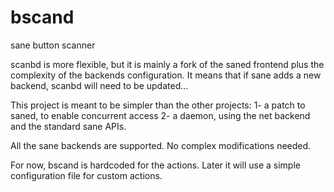 # bscand
sane button scanner

scanbd is more flexible, but it is mainly a fork of the saned frontend plus the complexity of the backends configuration.
It means that if sane adds a new backend, scanbd will need to be updated...

This project is meant to be simpler than the other projects:
1- a patch to saned, to enable concurrent access
2- a daemon, using the net backend and the standard sane APIs.

All the sane backends are supported. No complex modifications needed.

For now, bscand is hardcoded for the actions.
Later it will use a simple configuration file for custom actions.


